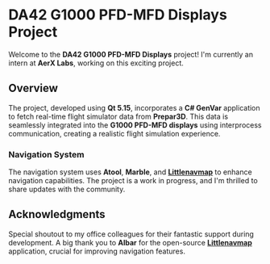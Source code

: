 # DA42 G1000 PFD-MFD Displays Project

Welcome to the **DA42 G1000 PFD-MFD Displays** project! I'm currently an intern at **AerX Labs**, working on this exciting project.

## Overview

The project, developed using **Qt 5.15**, incorporates a **C# GenVar** application to fetch real-time flight simulator data from **Prepar3D**. This data is seamlessly integrated into the **G1000 PFD-MFD displays** using interprocess communication, creating a realistic flight simulation experience.

### Navigation System

The navigation system uses **Atool**, **Marble**, and [**Littlenavmap**](https://github.com/albar965/littlenavmap) to enhance navigation capabilities. The project is a work in progress, and I'm thrilled to share updates with the community.

## Acknowledgments

Special shoutout to my office colleagues for their fantastic support during development.
A big thank you to **Albar** for the open-source [**Littlenavmap**](https://github.com/albar965/littlenavmap) application, crucial for improving navigation features.

